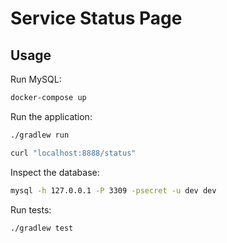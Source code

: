 # Service Status Page

## Usage

Run MySQL:

```bash
docker-compose up
```

Run the application:

```bash
./gradlew run
```

```bash
curl "localhost:8888/status"
```

Inspect the database:

```bash
mysql -h 127.0.0.1 -P 3309 -psecret -u dev dev
```

Run tests:

```bash
./gradlew test
```